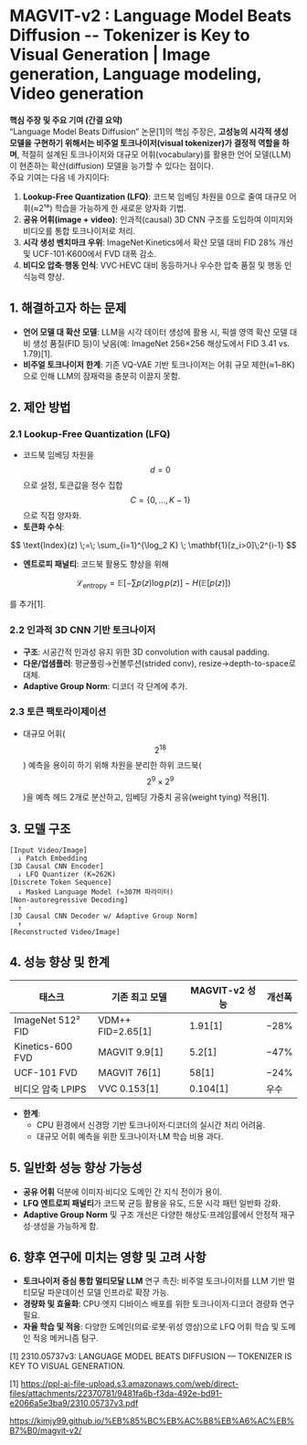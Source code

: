 # MAGVIT-v2 : Language Model Beats Diffusion -- Tokenizer is Key to Visual Generation | Image generation, Language modeling, Video generation

**핵심 주장 및 주요 기여 (간결 요약)**  
“Language Model Beats Diffusion” 논문[1]의 핵심 주장은, **고성능의 시각적 생성 모델을 구현하기 위해서는 비주얼 토크나이저(visual tokenizer)가 결정적 역할을 하며**, 적절히 설계된 토크나이저와 대규모 어휘(vocabulary)를 활용한 언어 모델(LLM)이 현존하는 확산(diffusion) 모델을 능가할 수 있다는 점이다.  
주요 기여는 다음 네 가지이다:  
1. **Lookup-Free Quantization (LFQ)**: 코드북 임베딩 차원을 0으로 줄여 대규모 어휘(≈2¹⁸) 학습을 가능하게 한 새로운 양자화 기법.  
2. **공유 어휘(image + video)**: 인과적(causal) 3D CNN 구조를 도입하여 이미지와 비디오를 통합 토크나이저로 처리.  
3. **시각 생성 벤치마크 우위**: ImageNet·Kinetics에서 확산 모델 대비 FID 28% 개선 및 UCF-101·K600에서 FVD 대폭 감소.  
4. **비디오 압축·행동 인식**: VVC·HEVC 대비 동등하거나 우수한 압축 품질 및 행동 인식능력 향상.  

## 1. 해결하고자 하는 문제  
- **언어 모델 대 확산 모델**: LLM을 시각 데이터 생성에 활용 시, 픽셀 영역 확산 모델 대비 생성 품질(FID 등)이 낮음(예: ImageNet 256×256 해상도에서 FID 3.41 vs. 1.79)[1].  
- **비주얼 토크나이저 한계**: 기존 VQ-VAE 기반 토크나이저는 어휘 규모 제한(≈1–8K)으로 인해 LLM의 잠재력을 충분히 이끌지 못함.  

## 2. 제안 방법  

### 2.1 Lookup-Free Quantization (LFQ)  
- 코드북 임베딩 차원을 $$d=0$$ 으로 설정, 토큰값을 정수 집합 $$C=\{0,\dots,K-1\}$$ 으로 직접 양자화.  
- **토큰화 수식**:  

$$
\text{Index}(z) \;=\; \sum_{i=1}^{\log_2 K} \; \mathbf{1}[z_i>0]\;2^{i-1}
$$ 

- **엔트로피 패널티**: 코드북 활용도 향상을 위해  

$$
\mathcal{L}_\text{entropy} = \mathbb{E}[-\sum p(z)\log p(z)] - H(\mathbb{E}[p(z)])
$$  

를 추가[1].

### 2.2 인과적 3D CNN 기반 토크나이저  
- **구조**: 시공간적 인과성 유지 위한 3D convolution with causal padding.  
- **다운/업샘플러**: 평균풀링→컨볼루션(strided conv), resize→depth-to-space로 대체.  
- **Adaptive Group Norm**: 디코더 각 단계에 추가.  

### 2.3 토큰 팩토라이제이션  
- 대규모 어휘($$2^{18}$$) 예측을 용이히 하기 위해 차원을 분리한 하위 코드북($$2^9\times2^9$$)을 예측 헤드 2개로 분산하고, 임베딩 가중치 공유(weight tying) 적용[1].  

## 3. 모델 구조  
```
[Input Video/Image]  
  ↓ Patch Embedding  
[3D Causal CNN Encoder]  
  ↓ LFQ Quantizer (K≈262K)  
[Discrete Token Sequence]  
  ↓ Masked Language Model (≈307M 파라미터)  
[Non-autoregressive Decoding]  
  ↑  
[3D Causal CNN Decoder w/ Adaptive Group Norm]  
  ↑  
[Reconstructed Video/Image]
```

## 4. 성능 향상 및 한계  

| 태스크            | 기존 최고 모델      | MAGVIT-v2 성능     | 개선폭            |
|-----------------|-------------------|-------------------|-----------------|
| ImageNet 512²  FID  | VDM++ FID=2.65[1]  | 1.91[1]           | −28%            |
| Kinetics-600 FVD | MAGVIT 9.9[1]      | 5.2[1]            | −47%            |
| UCF-101 FVD     | MAGVIT 76[1]       | 58[1]             | −24%            |
| 비디오 압축 LPIPS | VVC 0.153[1]       | 0.104[1]          | 우수            |

- **한계**:  
  - CPU 환경에서 신경망 기반 토크나이저·디코더의 실시간 처리 어려움.  
  - 대규모 어휘 예측을 위한 토크나이저·LM 학습 비용 과다.  

## 5. 일반화 성능 향상 가능성  
- **공유 어휘** 덕분에 이미지·비디오 도메인 간 지식 전이가 용이.  
- **LFQ 엔트로피 패널티**가 코드북 균등 활용을 유도, 드문 시각 패턴 일반화 강화.  
- **Adaptive Group Norm** 및 구조 개선은 다양한 해상도·프레임률에서 안정적 재구성·생성을 가능하게 함.  

## 6. 향후 연구에 미치는 영향 및 고려 사항  
- **토크나이저 중심 통합 멀티모달 LLM** 연구 촉진: 비주얼 토크나이저를 LLM 기반 멀티모달 파운데이션 모델 인프라로 확장 가능.  
- **경량화 및 효율화**: CPU·엣지 디바이스 배포를 위한 토크나이저·디코더 경량화 연구 필요.  
- **자율 학습 및 적응**: 다양한 도메인(의료·로봇·위성 영상)으로 LFQ 어휘 학습 및 도메인 적응 메커니즘 탐구.  

[1] 2310.05737v3: LANGUAGE MODEL BEATS DIFFUSION — TOKENIZER IS KEY TO VISUAL GENERATION.

[1] https://ppl-ai-file-upload.s3.amazonaws.com/web/direct-files/attachments/22370781/9481fa6b-f3da-492e-bd91-e2066a5e3ba9/2310.05737v3.pdf

https://kimjy99.github.io/%EB%85%BC%EB%AC%B8%EB%A6%AC%EB%B7%B0/magvit-v2/
